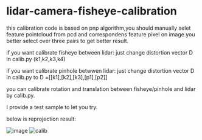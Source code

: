 # lidar-camera-fisheye-calibration

this calibration code is based on pnp algorithm,you should manually selet feature pointcloud from pcd and correspondens feature pixel on image.you better select over 
three pairs to get better result.

if you want calibrate fisheye between lidar: just change distortion vector D in calib.py (k1,k2,k3,k4)

if you want calibrate pinhole betwwen lidar: just change distortion vector D in calib.py to D =[[k1],[k2],[k3],[p1],[p2]]

you can calibrate rotation and translation between fisheye/pinhole and lidar by calib.py.

I provide a test sample to let you try.

below is reprojection result:


![image](https://user-images.githubusercontent.com/42079541/215654599-92a5e60d-8b7d-437f-8c54-6d151bbc3eaa.png)
![calib](https://user-images.githubusercontent.com/77578976/215968819-7a99723a-34ed-45b8-8942-47c9c9038d72.png)
